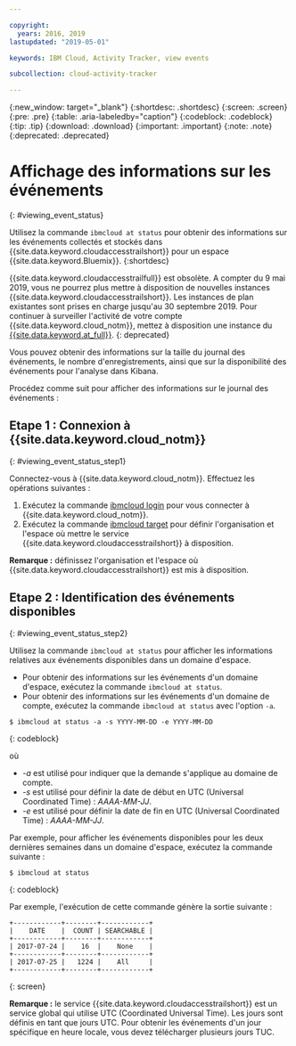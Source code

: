 ```yaml
---

copyright:
  years: 2016, 2019
lastupdated: "2019-05-01"

keywords: IBM Cloud, Activity Tracker, view events

subcollection: cloud-activity-tracker

---
```


{:new_window: target="_blank"}
{:shortdesc: .shortdesc}
{:screen: .screen}
{:pre: .pre}
{:table: .aria-labeledby="caption"}
{:codeblock: .codeblock}
{:tip: .tip}
{:download: .download}
{:important: .important}
{:note: .note}
{:deprecated: .deprecated}

# Affichage des informations sur les événements
{: #viewing_event_status}

Utilisez la commande `ibmcloud at status` pour obtenir des informations sur les événements collectés et stockés dans {{site.data.keyword.cloudaccesstrailshort}} pour un espace {{site.data.keyword.Bluemix}}.
{:shortdesc}

{{site.data.keyword.cloudaccesstrailfull}} est obsolète. A compter du 9 mai 2019, vous ne pourrez plus mettre à disposition de nouvelles instances {{site.data.keyword.cloudaccesstrailshort}}. Les instances de plan existantes sont prises en charge jusqu'au 30 septembre 2019. Pour continuer à surveiller l'activité de votre compte {{site.data.keyword.cloud_notm}}, mettez à disposition une instance du [{{site.data.keyword.at_full}}](/docs/services/Activity-Tracker-with-LogDNA?topic=logdnaat-getting-started#getting-started).
{: deprecated}


Vous pouvez obtenir des informations sur la taille du journal des événements, le nombre d'enregistrements, ainsi que sur la disponibilité des événements pour l'analyse dans Kibana. 

Procédez comme suit pour afficher des informations sur le journal des événements :

## Etape 1 : Connexion à {{site.data.keyword.cloud_notm}}
{: #viewing_event_status_step1}

Connectez-vous à {{site.data.keyword.cloud_notm}}. Effectuez les opérations suivantes :

1. Exécutez la commande [ibmcloud login](/docs/cli/reference/ibmcloud?topic=cloud-cli-ibmcloud_cli#ibmcloud_login) pour vous connecter à {{site.data.keyword.cloud_notm}}.
2. Exécutez la commande [ibmcloud target](/docs/cli/reference/ibmcloud?topic=cloud-cli-ibmcloud_cli#ibmcloud_target) pour définir l'organisation et l'espace où mettre le service {{site.data.keyword.cloudaccesstrailshort}} à disposition.

**Remarque :** définissez l'organisation et l'espace où {{site.data.keyword.cloudaccesstrailshort}} est mis à disposition.

## Etape 2 : Identification des événements disponibles
{: #viewing_event_status_step2}

Utilisez la commande `ibmcloud at status` pour afficher les informations relatives aux événements disponibles dans un domaine d'espace.

* Pour obtenir des informations sur les événements d'un domaine d'espace, exécutez la commande `ibmcloud at status`.
* Pour obtenir des informations sur les événements d'un domaine de compte, exécutez la commande `ibmcloud at status` avec l'option `-a`.

```
$ ibmcloud at status -a -s YYYY-MM-DD -e YYYY-MM-DD 
```
{: codeblock}
    
où
    
* *-a* est utilisé pour indiquer que la demande s'applique au domaine de compte.
* *-s* est utilisé pour définir la date de début en UTC (Universal Coordinated Time) : *AAAA-MM-JJ*.
* *-e* est utilisé pour définir la date de fin en UTC (Universal Coordinated Time) : *AAAA-MM-JJ*.

Par exemple, pour afficher les événements disponibles pour les deux dernières semaines dans un domaine d'espace, exécutez la commande suivante :

```
$ ibmcloud at status
```
{: codeblock}
    
Par exemple, l'exécution de cette commande génère la sortie suivante :
    
```
+------------+--------+------------+
|    DATE    |  COUNT | SEARCHABLE |
+------------+--------+------------+
| 2017-07-24 |    16  |    None    |
+------------+--------+------------+
| 2017-07-25 |   1224 |    All     |
+------------+--------+------------+
```
{: screen}

**Remarque :** le service {{site.data.keyword.cloudaccesstrailshort}} est un service global qui utilise UTC (Coordinated Universal Time). Les jours sont définis
en tant que jours UTC. Pour obtenir les événements d'un jour spécifique en heure locale, vous devez télécharger plusieurs jours TUC.
	














